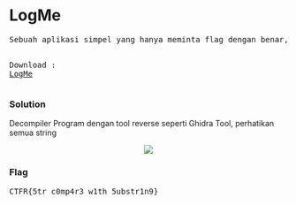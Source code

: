 <h1><b>LogMe</b></h1>
<pre>
Sebuah aplikasi simpel yang hanya meminta flag dengan benar, Kalian seharusnya bisa menyelesaikan challenge ini tanpa harus membuka aplikasi tersebut :D.

Download : <a href='https://mega.nz/#!ZpoSCCwZ!9IVgZiwKW4F0gWirgIwYq3_iZ1gg42yDlf_eE4E65xQ'>LogMe</a>
</pre>
<h3><b>Solution</b></h3>
<p>Decompiler Program dengan tool reverse seperti Ghidra Tool, perhatikan semua string</p>

<p align='center'>
  <img src='https://github.com/enomarozi/Writeup-CTF_Online/blob/master/CTFR/Image/Logme.jpg'>
</p>

<h3><b>Flag</b></h3>
<pre>
CTFR{5tr_c0mp4r3_w1th_5ubstr1n9}
</pre>
